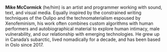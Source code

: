 **Mike McCormick** (he/him) is an artist and programmer working with sound, text, and visual media. Equally inspired by the constrained writing techniques of the Oulipo and the technomaterialism espoused by Xenofeminism, his work often combines custom algorithms with human performers and autobiographical material to explore human intimacy, male vulnerability, and our relationship with emerging technologies. He grew up in Canada’s subarctic, lived nomadically for a decade, and has been based in Oslo since 2017.
